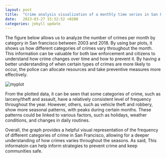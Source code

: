 ```yaml
---
layout: post
title:  "Crime analysis visualization of a monthly time series in San Francisco"
date:   2023-03-27 15:32:52 +0200
categories: jekyll update
---
```

The figure below allows us to analyze the number of crimes per month by category in San francisco between 2003 and 2018. By using bar plots, it shows us how different categories of crimes vary throughout the month.
This information can be valuable for both law enforcement and citizens to understand how crime changes over time and how to prevent it. By having a better understanding of when certain types of crimes are more likely to occur, the police can allocate resources and take preventive measures more effectively.

![myplot](https://user-images.githubusercontent.com/98801431/228038913-e430ba98-aaa1-4c48-9dd4-029bfb7d8d4c.png)

From the plotted data, it can be seen that some categories of crime, such as larceny/theft and assault, have a relatively consistent level of frequency throughout the year. However, others, such as vehicle theft and robbery, show more seasonal patterns, with peaks during certain months. These patterns could be linked to various factors, such as holidays, weather conditions, and changes in daily routines.

Overall, the graph provides a helpful visual representation of the frequency of different categories of crime in San Francisco, allowing for a deeper understanding of how crimes varies throughout the seasons. As said, This informatoin can help inform strategies to prevent crime and keep communities safe.

